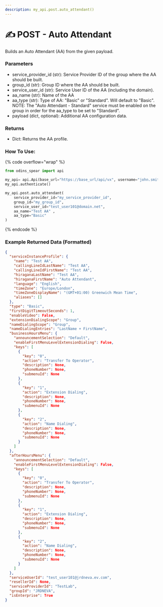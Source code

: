 ```yaml
---
description: my_api.post.auto_attendant()
---
```


#  ✍️ POST - Auto Attendant

Builds an Auto Attendant (AA) from the given payload.

### Parameters&#x20;

* service_provider_id (str): Service Provider ID of the group where the AA should be built.
* group_id (str): Group ID where the AA should be built.
* service_user_id (str): Service User ID of the AA (including the domain). 
* aa_name (str): Name of the AA
* aa_type (str): Type of AA: "Basic" or "Standard". Will default to "Basic". NOTE: The "Auto Attendant - Standard" service must be enabled on the group in order for the aa_type to be set to "Standard".
* payload (dict, optional): Additional AA configuration data.

### Returns

* Dict: Returns the AA profile.

### How To Use:

{% code overflow="wrap" %}
```python
from odins_spear import api

my_api= api.Api(base_url="https://base_url/api/vx", username="john.smith", password="ODIN_INSTANCE_1")
my_api.authenticate()

my_api.post.auto_attendant(
    service_provider_id="my_service_provider_id",
    group_id="my_group_id", 
    service_user_id="test_user101@domain.net", 
    aa_name="Test AA" ,
    aa_type="Basic"
)
```
{% endcode %}

### Example Returned Data (Formatted)
```json
{
  "serviceInstanceProfile": {
    "name": "Test AA",
    "callingLineIdLastName": "Test AA",
    "callingLineIdFirstName": "Test AA",
    "hiraganaLastName": "Test AA",
    "hiraganaFirstName": "Auto Attendant",
    "language": "English",
    "timeZone": "Europe/London",
    "timeZoneDisplayName": "(GMT+01:00) Greenwich Mean Time",
    "aliases": []
  },
  "type": "Basic",
  "firstDigitTimeoutSeconds": 1,
  "enableVideo": False,
  "extensionDialingScope": "Group",
  "nameDialingScope": "Group",
  "nameDialingEntries": "LastName + FirstName",
  "businessHoursMenu": {
    "announcementSelection": "Default",
    "enableFirstMenuLevelExtensionDialing": False,
    "keys": [
      {
        "key": "0",
        "action": "Transfer To Operator",
        "description": None,
        "phoneNumber": None,
        "submenuId": None
      },
      {
        "key": "1",
        "action": "Extension Dialing",
        "description": None,
        "phoneNumber": None,
        "submenuId": None
      },
      {
        "key": "2",
        "action": "Name Dialing",
        "description": None,
        "phoneNumber": None,
        "submenuId": None
      }
    ]
  },
  "afterHoursMenu": {
    "announcementSelection": "Default",
    "enableFirstMenuLevelExtensionDialing": False,
    "keys": [
      {
        "key": "0",
        "action": "Transfer To Operator",
        "description": None,
        "phoneNumber": None,
        "submenuId": None
      },
      {
        "key": "1",
        "action": "Extension Dialing",
        "description": None,
        "phoneNumber": None,
        "submenuId": None
      },
      {
        "key": "2",
        "action": "Name Dialing",
        "description": None,
        "phoneNumber": None,
        "submenuId": None
      }
    ]
  },
  "serviceUserId": "test_user101@jrdneva.ev.com",
  "resellerId": None,
  "serviceProviderId": "TestLab",
  "groupId": "JRDNEVA",
  "isEnterprise": True
}


```
